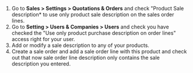 1.  Go to **Sales \> Settings \> Quotations & Orders** and check
    "Product Sale description\* to use only product sale description on
    the sales order lines.
2.  Go to **Setting \> Users & Companies \> Users** and check you have
    checked the "Use only product purchase description on order lines"
    access right for your user.
3.  Add or modify a sale description to any of your products.
4.  Create a sale order and add a sale order line with this product and
    check out that now sale order line description only contains the
    sale description you entered.
